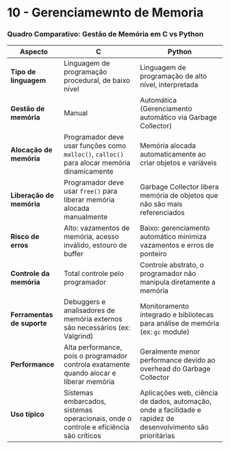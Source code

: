 # 10 - Gerenciamewnto de Memoria

### Quadro Comparativo: Gestão de Memória em C vs Python

| Aspecto                  | C                                        | Python                                  |
|--------------------------|------------------------------------------|----------------------------------------|
| **Tipo de linguagem**     | Linguagem de programação procedural, de baixo nível | Linguagem de programação de alto nível, interpretada |
| **Gestão de memória**     | Manual                                   | Automática (Gerenciamento automático via Garbage Collector) |
| **Alocação de memória**   | Programador deve usar funções como `malloc()`, `calloc()` para alocar memória dinamicamente | Memória alocada automaticamente ao criar objetos e variáveis |
| **Liberação de memória**  | Programador deve usar `free()` para liberar memória alocada manualmente | Garbage Collector libera memória de objetos que não são mais referenciados |
| **Risco de erros**        | Alto: vazamentos de memória, acesso inválido, estouro de buffer | Baixo: gerenciamento automático minimiza vazamentos e erros de ponteiro |
| **Controle da memória**   | Total controle pelo programador          | Controle abstrato, o programador não manipula diretamente a memória |
| **Ferramentas de suporte**| Debuggers e analisadores de memória externos são necessários (ex: Valgrind) | Monitoramento integrado e bibliotecas para análise de memória (ex: `gc` module) |
| **Performance**           | Alta performance, pois o programador controla exatamente quando alocar e liberar memória | Geralmente menor performance devido ao overhead do Garbage Collector |
| **Uso típico**            | Sistemas embarcados, sistemas operacionais, onde o controle e eficiência são críticos | Aplicações web, ciência de dados, automação, onde a facilidade e rapidez de desenvolvimento são prioritárias |
